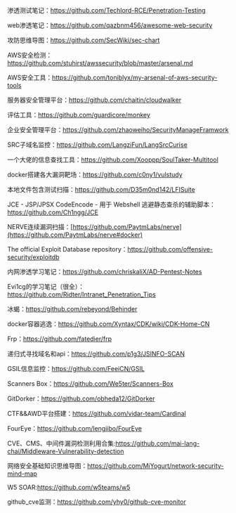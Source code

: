 渗透测试笔记：https://github.com/Techlord-RCE/Penetration-Testing

web渗透笔记：https://github.com/qazbnm456/awesome-web-security

攻防思维导图：https://github.com/SecWiki/sec-chart

AWS安全检测：https://github.com/stuhirst/awssecurity/blob/master/arsenal.md

AWS安全工具：https://github.com/toniblyx/my-arsenal-of-aws-security-tools

服务器安全管理平台：https://github.com/chaitin/cloudwalker

评估工具：https://github.com/guardicore/monkey

企业安全管理平台：https://github.com/zhaoweiho/SecurityManageFramwork

SRC子域名监控：https://github.com/LangziFun/LangSrcCurise

一个大佬的信息查找工具：https://github.com/Xooppp/SoulTaker-Multitool

docker搭建各大漏洞靶场：https://github.com/c0ny1/vulstudy

本地文件包含测试扫描：https://github.com/D35m0nd142/LFISuite

JCE - JSP/JPSX CodeEncode - 用于 Webshell 逃避静态查杀的辅助脚本：https://github.com/Ch1ngg/JCE

NERVE连续漏洞扫描：[https://github.com/PaytmLabs/nerve](https://github.com/PaytmLabs/nerve#docker)

The official Exploit Database repository：https://github.com/offensive-security/exploitdb

内网渗透学习笔记：https://github.com/chriskaliX/AD-Pentest-Notes

Evi1cg的学习笔记（很全）：https://github.com/Ridter/Intranet_Penetration_Tips

冰蝎：https://github.com/rebeyond/Behinder

docker容器逃逸：https://github.com/Xyntax/CDK/wiki/CDK-Home-CN

Frp：https://github.com/fatedier/frp

递归式寻找域名和api：https://github.com/p1g3/JSINFO-SCAN

GSIL信息监控：https://github.com/FeeiCN/GSIL

Scanners Box：https://github.com/We5ter/Scanners-Box

GitDorker：https://github.com/obheda12/GitDorker

CTF&&AWD平台搭建：https://github.com/vidar-team/Cardinal

FourEye：https://github.com/lengjibo/FourEye

CVE、CMS、中间件漏洞检测利用合集:https://github.com/mai-lang-chai/Middleware-Vulnerability-detection

网络安全基础知识思维导图：https://github.com/MiYogurt/network-security-mind-map

W5 SOAR:https://github.com/w5teams/w5

github_cve监测：https://github.com/yhy0/github-cve-monitor